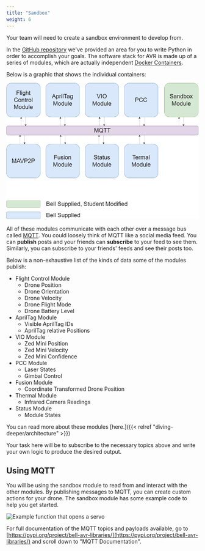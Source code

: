 ```yaml
---
title: "Sandbox"
weight: 6
---
```


Your team will need to create a sandbox environment to develop from.

In the
[GitHub repository](https://github.com/bellflight/AVR-2022/tree/main/VMC/README.md)
we've provided an area for you to write
Python in order to accomplish your goals. The software stack for AVR is
made up of a series of modules, which are actually independent
[Docker Containers](https://www.docker.com/resources/what-container).

Below is a graphic that shows the individual containers:

![](mqtt-backbone.jpg)

All of these modules communicate with each other over a message bus called
[MQTT](http://www.steves-internet-guide.com/mqtt-works/).
You could loosely think of MQTT like a social media feed.
You can **publish** posts and your friends can **subscribe** to your feed to see them.
Similarly, you can subscribe to your friends' feeds and see their posts too.

Below is a non-exhaustive list of the kinds of data some of the modules publish:

- Flight Control Module
  - Drone Position
  - Drone Orientation
  - Drone Velocity
  - Drone Flight Mode
  - Drone Battery Level
- AprilTag Module
  - Visible AprilTag IDs
  - AprilTag relative Positions
- VIO Module
  - Zed Mini Position
  - Zed Mini Velocity
  - Zed Mini Confidence
- PCC Module
  - Laser States
  - Gimbal Control
- Fusion Module
  - Coordinate Transformed Drone Position
- Thermal Module
  - Infrared Camera Readings
- Status Module
  - Module States

You can read more about these modules [here.]({{< relref "diving-deeper/architecture" >}})

Your task here will be to subscribe to the
necessary topics above and write your own logic to produce the
desired output.

## Using MQTT

You will be using the sandbox module to read from and interact with the other modules. By publishing messages to MQTT, you can create custom actions for your drone. The sandbox module has some example code to help you get started.

![Example function that opens a servo](MQTT-Topic1.png)

For full documentation of the MQTT topics and payloads available, go to
[https://pypi.org/project/bell-avr-libraries/](https://pypi.org/project/bell-avr-libraries/)
and scroll down to "MQTT Documentation".
